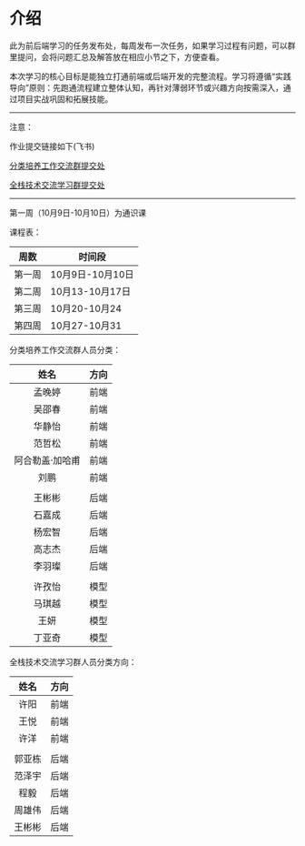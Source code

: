 # 介绍

此为前后端学习的任务发布处，每周发布一次任务，如果学习过程有问题，可以群里提问，会将问题汇总及解答放在相应小节之下，方便查看。



本次学习的核心目标是能独立打通前端或后端开发的完整流程。学习将遵循“实践导向”原则：先跑通流程建立整体认知，再针对薄弱环节或兴趣方向按需深入，通过项目实战巩固和拓展技能。



---

<div class="warning">
	<p>注意：</p>
    <p>
    	作业提交链接如下(飞书)
	</p>
</div>

[分类培养工作交流群提交处](https://wcn6gmfkzss8.feishu.cn/docx/Z8vcd7AtlogI8Vx8suVcA4a6ncg?from=from_copylink)

[全栈技术交流学习群提交处](https://wcn6gmfkzss8.feishu.cn/docx/LNlndvlG6oMFNlxmDoecnvz8nJf?from=from_copylink)


---

<div class="warning">
	<p>
        第一周（10月9日-10月10日）为通识课
    </p>
</div>

课程表：

| 周数   | 时间段           |
| ------ | ---------------- |
| 第一周 | 10月9日-10月10日 |
| 第二周 | 10月13-10月17日  |
| 第三周 | 10月20-10月24    |
| 第四周 | 10月27-10月31    |



分类培养工作交流群人员分类：

|      姓名       | 方向 |
| :-------------: | ---- |
|     孟晚婷      | 前端 |
|     吴邵春      | 前端 |
|     华静怡      | 前端 |
|     范哲松      | 前端 |
| 阿合勒盖·加哈甫 | 前端 |
|      刘鹏       | 前端 |
|                 |      |
|     王彬彬      | 后端 |
|     石嘉成      | 后端 |
|     杨宏智      | 后端 |
|     高志杰      | 后端 |
|     李羽璨      | 后端 |
|                 |      |
|     许孜怡      | 模型 |
|     马琪越      | 模型 |
|      王妍       | 模型 |
|     丁亚奇      | 模型 |

全栈技术交流学习群人员分类方向：

|  姓名  | 方向 |
| :----: | ---- |
|  许阳  | 前端 |
|  王悦  | 前端 |
|  许洋  | 前端 |
|        |      |
| 郭亚栋 | 后端 |
| 范泽宇 | 后端 |
|  程毅  | 后端 |
| 周雄伟 | 后端 |
| 王彬彬 | 后端 |

